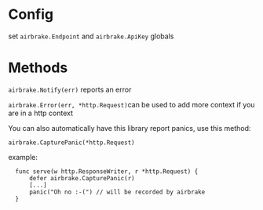 Config
======

set `airbrake.Endpoint` and `airbrake.ApiKey` globals

Methods
=======

`airbrake.Notify(err)` reports an error

`airbrake.Error(err, *http.Request)`can be used to add more context if you are in a http context

You can also automatically have this library report panics, use this method:

`airbrake.CapturePanic(*http.Request)`

example:

````golang
  func serve(w http.ResponseWriter, r *http.Request) {
      defer airbrake.CapturePanic(r)  
      [...]
      panic("Oh no :-(") // will be recorded by airbrake
  }
````
